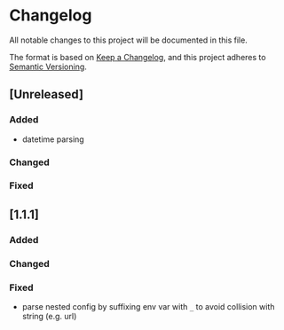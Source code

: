 # Changelog

All notable changes to this project will be documented in this file.

The format is based on [Keep a Changelog](https://keepachangelog.com/en/1.0.0/),
and this project adheres to [Semantic Versioning](https://semver.org/spec/v2.0.0.html).

## [Unreleased]

### Added

- datetime parsing

### Changed

### Fixed

## [1.1.1]

### Added

### Changed

### Fixed

- parse nested config by suffixing env var with `_` to avoid collision with string (e.g. url)
